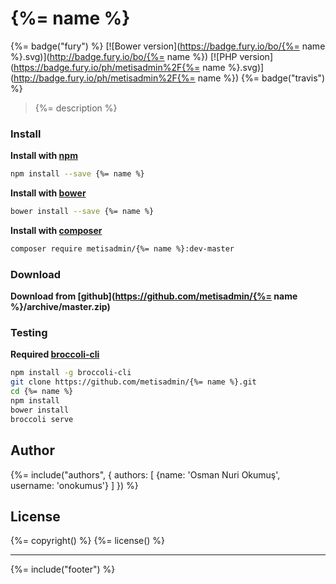# {%= name %}
{%= badge("fury") %} [![Bower version](https://badge.fury.io/bo/{%= name %}.svg)](http://badge.fury.io/bo/{%= name %}) [![PHP version](https://badge.fury.io/ph/metisadmin%2F{%= name %}.svg)](http://badge.fury.io/ph/metisadmin%2F{%= name %}) {%= badge("travis") %}

> {%= description %}

### Install

**Install with [npm](https://www.npmjs.com)**

```bash
npm install --save {%= name %}
```

**Install with [bower](http://bower.io/)**

```bash
bower install --save {%= name %}
```

**Install with [composer](https://getcomposer.org/)**

```bash
composer require metisadmin/{%= name %}:dev-master
```
### Download
**Download from [github](https://github.com/metisadmin/{%= name %}/archive/master.zip)**

### Testing

**Required [broccoli-cli](https://github.com/broccolijs/broccoli-cli)**

```bash
npm install -g broccoli-cli
git clone https://github.com/metisadmin/{%= name %}.git
cd {%= name %}
npm install
bower install
broccoli serve
```
## Author
{%= include("authors", {
  authors: [
    {name: 'Osman Nuri Okumuş', username: 'onokumus'}
  ]
}) %}

## License
{%= copyright() %}
{%= license() %}

***

{%= include("footer") %}
